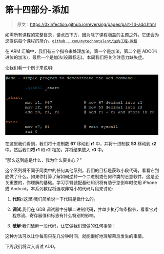 # 第十四部分-添加

> 原文：<https://0xinfection.github.io/reversing/pages/part-14-add.html>

如需所有课程的完整目录，请点击下方，因为除了课程涵盖的主题之外，它还会为您提供每个课程的简介。[`github . com/mytechnotalent/逆向工程-教程`](https://github.com/mytechnotalent/Reverse-Engineering-Tutorial)

在 ARM 汇编中，我们有三个指令来处理加法，第一个是加法，第二个是 ADC(带进位的加法)，最后一个是加法(设置标志)。本周我们将关注注意力缺失症。

让我们看一个例子来说明:

![](img/41d1a28c7502cd4b1e8164cc366ec7f2.png)

在这里我们看到，我们将十进制数 **67** 移动到 **r1** 中，并将十进制数 **53** 移动到 **r2** 中。然后我们**将 r1** 和 **r2** 相加，并将结果放入 **r0** 中。

"那么这到底是什么，我为什么要关心？"

这个系列将不同于同类中的任何其他系列。我们的目标是获取小段代码，看看它到底做了什么。如果你打算了解如何逆转一个二进制或任何种类的恶意软件，这是至关重要的，你理解的基础。学习手臂装配基础知识将有助于您倒车时使用 iPhone 或 Android。本系列教程将选取非常小的代码片段来讨论:

1) **代码**:(这里)我们简单说一下代码是做什么的。

2) **调试**:我们在 GDB 调试器中分解二进制代码，并单步执行每条指令，看看它对程序流、寄存器值和标志有什么特别的影响。

3) **破解**:我们破解一段代码，让它做我们想做的任何事情！

这种方法可以让你每周只花几分钟时间，就能很好地理解幕后发生的事情。

下周我们将深入调试 ADD。